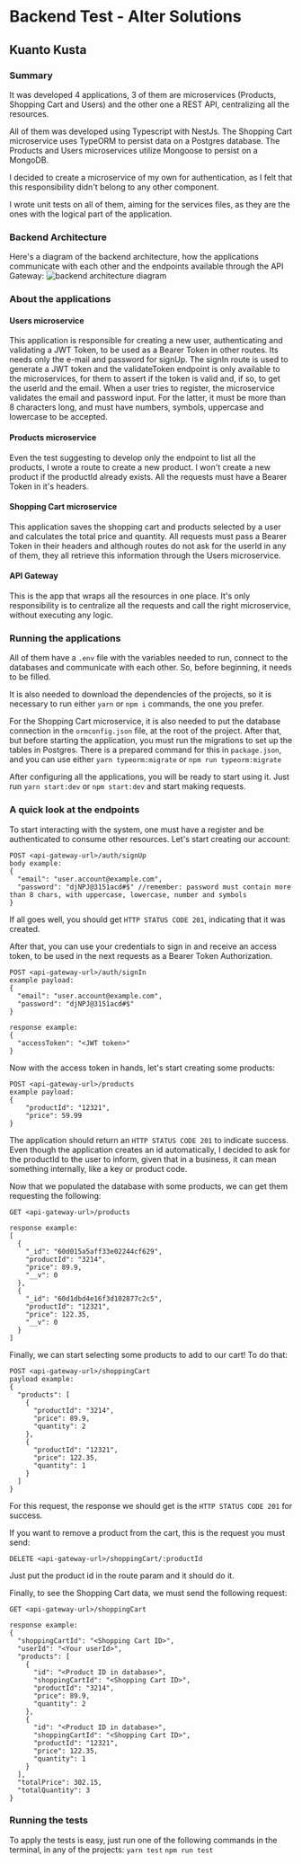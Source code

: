 # Backend Test - Alter Solutions
## Kuanto Kusta

### Summary

It was developed 4 applications, 3 of them are microservices (Products, Shopping Cart and Users) and the other one a REST API, centralizing all the resources.

All of them was developed using Typescript with NestJs. The Shopping Cart microservice uses TypeORM to persist data on a Postgres database. The Products and Users microservices utilize Mongoose to persist on a MongoDB.

I decided to create a microservice of my own for authentication, as I felt that this responsibility didn't belong to any other component.

I wrote unit tests on all of them, aiming for the services files, as they are the ones with the logical part of the application.

### Backend Architecture

Here's a diagram of the backend architecture, how the applications communicate with each other and the endpoints available through the API Gateway:
![backend architecture diagram](/kuanto-kusta-backend-architecture.png)

### About the applications

#### Users microservice

This application is responsible for creating a new user, authenticating and validating a JWT Token, to be used as a Bearer Token in other routes. Its needs only the e-mail and password for signUp. The signIn route is used to generate a JWT token and the validateToken endpoint is only available to the microservices, for them to assert if the token is valid and, if so, to get the userId and the email.
When a user tries to register, the microservice validates the email and password input. For the latter, it must be more than 8 characters long, and must have numbers, symbols, uppercase and lowercase to be accepted.

#### Products microservice

Even the test suggesting to develop only the endpoint to list all the products, I wrote a route to create a new product. I won't create a new product if the productId already exists. All the requests must have a Bearer Token in it's headers.

#### Shopping Cart microservice

This application saves the shopping cart and products selected by a user and calculates the total price and quantity. All requests must pass a Bearer Token in their headers and although routes do not ask for the userId in any of them, they all retrieve this information through the Users microservice.

#### API Gateway

This is the app that wraps all the resources in one place. It's only responsibility is to centralize all the requests and call the right microservice, without executing any logic.

### Running the applications

All of them have a ```.env``` file with the variables needed to run, connect to the databases and communicate with each other. So, before beginning, it needs to be filled.

It is also needed to download the dependencies of the projects, so it is necessary to run either ```yarn``` or ```npm i``` commands, the one you prefer.

For the Shopping Cart microservice, it is also needed to put the database connection in the ```ormconfig.json``` file, at the root of the project. After that, but before starting the application, you must run the migrations to set up the tables in Postgres. There is a prepared command for this in ```package.json```, and you can use either
```yarn typeorm:migrate```
or
```npm run typeorm:migrate```

After configuring all the applications, you will be ready to start using it. Just run
```yarn start:dev```
or
```npm start:dev```
and start making requests.

### A quick look at the endpoints

To start interacting with the system, one must have a register and be authenticated to consume other resources. Let's start creating our account:

```
POST <api-gateway-url>/auth/signUp
body example: 
{
  "email": "user.account@example.com",
  "password": "djNPJ@3151acd#$" //remember: password must contain more than 8 chars, with uppercase, lowercase, number and symbols 
}
```
If all goes well, you should get ```HTTP STATUS CODE 201```, indicating that it was created.

After that, you can use your credentials to sign in and receive an access token, to be used in the next requests as a Bearer Token Authorization.
```
POST <api-gateway-url>/auth/signIn
example payload:
{
  "email": "user.account@example.com",
  "password": "djNPJ@3151acd#$"
}

response example:
{
  "accessToken": "<JWT token>"
}
```

Now with the access token in hands, let's start creating some products:
```
POST <api-gateway-url>/products
example payload:
{
	"productId": "12321",
	"price": 59.99
}
```
The application should return an ```HTTP STATUS CODE 201``` to indicate success. Even though the application creates an id automatically, I decided to ask for the productId to the user to inform, given that in a business, it can mean something internally, like a key or product code.

Now that we populated the database with some products, we can get them requesting the following:
```
GET <api-gateway-url>/products

response example:
[
  {
    "_id": "60d015a5aff33e02244cf629",
    "productId": "3214",
    "price": 89.9,
    "__v": 0
  },
  {
    "_id": "60d1dbd4e16f3d102877c2c5",
    "productId": "12321",
    "price": 122.35,
    "__v": 0
  }
]
```
Finally, we can start selecting some products to add to our cart! To do that:
```
POST <api-gateway-url>/shoppingCart
payload example: 
{
  "products": [
    {
      "productId": "3214",
      "price": 89.9,
      "quantity": 2
    },
    {
      "productId": "12321",
      "price": 122.35,
      "quantity": 1
    }
  ]
}
```
For this request, the response we should get is the ```HTTP STATUS CODE 201``` for success.

If you want to remove a product from the cart, this is the request you must send:
```
DELETE <api-gateway-url>/shoppingCart/:productId
```
Just put the product id in the route param and it should do it.

Finally, to see the Shopping Cart data, we must send the following request:
```
GET <api-gateway-url>/shoppingCart

response example:
{
  "shoppingCartId": "<Shopping Cart ID>",
  "userId": "<Your userId>",
  "products": [
    {
      "id": "<Product ID in database>",
      "shoppingCartId": "<Shopping Cart ID>",
      "productId": "3214",
      "price": 89.9,
      "quantity": 2
    },
    {
      "id": "<Product ID in database>",
      "shoppingCartId": "<Shopping Cart ID>",
      "productId": "12321",
      "price": 122.35,
      "quantity": 1
    }
  ],
  "totalPrice": 302.15,
  "totalQuantity": 3
}
```

### Running the tests

To apply the tests is easy, just run one of the following commands in the terminal, in any of the projects:
```yarn test```
```npm run test```